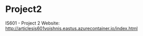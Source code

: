 # Project2
IS601 - Project 2 Website: http://articlesis601voishnis.eastus.azurecontainer.io/index.html
